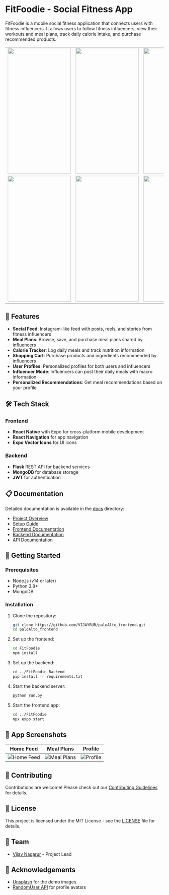 # FitFoodie - Social Fitness App

FitFoodie is a mobile social fitness application that connects users with fitness influencers. It allows users to follow fitness influencers, view their workouts and meal plans, track daily calorie intake, and purchase recommended products.

<div align="center"> <table> <tr> <td><img src="https://github.com/user-attachments/assets/ec909307-fe4b-4da3-949d-07842f5327cf" width="200" height="400" /></td> <td><img src="https://github.com/user-attachments/assets/dbd89be5-4b47-45b3-a5e5-91d041d7be7d" width="200" height="400" /></td> <td><img src="https://github.com/user-attachments/assets/5bd091d6-02dd-498b-803d-a0da195bea6c" width="200" height="400" /></td> </tr> <tr> <td><img src="https://github.com/user-attachments/assets/f0bc7502-c7be-45c4-baa0-144436c6016f" width="200" height="400" /></td> <td><img src="https://github.com/user-attachments/assets/17a136ce-0a80-4ca2-82b9-496a16b009ae" width="200" height="400" /></td> <td><img src="https://github.com/user-attachments/assets/199fee20-bbcb-438e-b923-fb09bab0fea2" width="200" height="400" /></td> </tr> </table> </div>


## 🌟 Features

- **Social Feed**: Instagram-like feed with posts, reels, and stories from fitness influencers
- **Meal Plans**: Browse, save, and purchase meal plans shared by influencers
- **Calorie Tracker**: Log daily meals and track nutrition information
- **Shopping Cart**: Purchase products and ingredients recommended by influencers
- **User Profiles**: Personalized profiles for both users and influencers
- **Influencer Mode**: Influencers can post their daily meals with macro information
- **Personalized Recommendations**: Get meal recommendations based on your profile

## 🛠️ Tech Stack

### Frontend
- **React Native** with Expo for cross-platform mobile development
- **React Navigation** for app navigation
- **Expo Vector Icons** for UI icons

### Backend
- **Flask** REST API for backend services
- **MongoDB** for database storage
- **JWT** for authentication

## 📋 Documentation

Detailed documentation is available in the [docs](./docs) directory:

- [Project Overview](./docs/project-overview.md)
- [Setup Guide](./docs/setup-guide.md)
- [Frontend Documentation](./docs/frontend/README.md)
- [Backend Documentation](./docs/backend/README.md)
- [API Documentation](./docs/api/README.md)

## 🚀 Getting Started

### Prerequisites
- Node.js (v14 or later)
- Python 3.8+
- MongoDB

### Installation

1. Clone the repository:
   ```bash
   git clone https://github.com/VIJAYRUR/paloAlto_frontend.git
   cd paloAlto_frontend
   ```

2. Set up the frontend:
   ```bash
   cd FitFoodie
   npm install
   ```

3. Set up the backend:
   ```bash
   cd ../FitFoodie-Backend
   pip install -r requirements.txt
   ```

4. Start the backend server:
   ```bash
   python run.py
   ```

5. Start the frontend app:
   ```bash
   cd ../FitFoodie
   npx expo start
   ```

## 📱 App Screenshots

| Home Feed | Meal Plans | Profile |
|-----------|------------|---------|
| ![Home Feed](docs/images/home-feed.png) | ![Meal Plans](docs/images/meal-plans.png) | ![Profile](docs/images/profile.png) |

## 🤝 Contributing

Contributions are welcome! Please check out our [Contributing Guidelines](./docs/contributing.md) for details.

## 📄 License

This project is licensed under the MIT License - see the [LICENSE](LICENSE) file for details.

## 👥 Team

- [Vijay Nagarur](https://github.com/VIJAYRUR) - Project Lead

## 🙏 Acknowledgements

- [Unsplash](https://unsplash.com) for the demo images
- [RandomUser API](https://randomuser.me) for profile avatars
